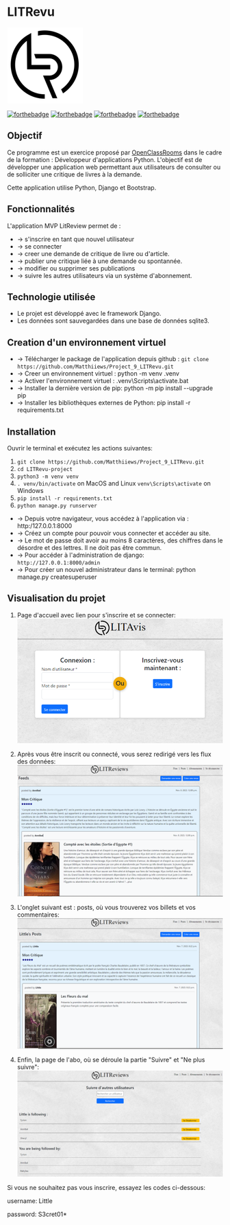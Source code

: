 # LITRevu

![LITRevu](utilities/static/img/logo_black.png)

[![forthebadge](https://forthebadge.com/images/badges/cc-0.svg)](https://forthebadge.com)
[![forthebadge](https://forthebadge.com/images/badges/made-with-python.svg)](https://forthebadge.com)
[![forthebadge](https://forthebadge.com/images/badges/uses-html.svg)](https://forthebadge.com)
[![forthebadge](https://forthebadge.com/images/badges/uses-css.svg)](https://forthebadge.com)

## Objectif

Ce programme est un exercice proposé par [OpenClassRooms](https://openclassrooms.com/fr/) dans le cadre de la formation :
Développeur d'applications Python. L'objectif est de développer une application web permettant aux utilisateurs de consulter ou de solliciter une critique de livres à la demande.

Cette application utilise Python, Django et Bootstrap.

## Fonctionnalités

L'application MVP LitReview permet de :

* -> s'inscrire en tant que nouvel utilisateur
* -> se connecter
* -> creer une demande de critique de livre ou d'article.
* -> publier une critique liée à une demande ou spontannée.
* -> modifier ou supprimer ses publications
* -> suivre les autres utilisateurs via un système d'abonnement.

## Technologie utilisée

* Le projet est développé avec le framework Django.
* Les données sont sauvegardées dans une base de données sqlite3.

## Creation d'un environnement virtuel

* -> Télécharger le package de l'application depuis github : `git clone https://github.com/Matthiiews/Project_9_LITRevu.git`
* -> Creer un environnement virtuel : python -m venv .venv
* -> Activer l'environnement virtuel : .venv\Scripts\activate.bat
* -> Installer la dernière version de pip: python -m pip install --upgrade pip
* -> Installer les bibliothèques externes de Python: pip install -r requirements.txt

## Installation

Ouvrir le terminal et exécutez les actions suivantes:

1. `git clone https://github.com/Matthiiews/Project_9_LITRevu.git`
2. `cd LITRevu-project`
3. `python3 -m venv venv`
4. `. venv/bin/activate` on MacOS and Linux `venv\Scripts\activate` on Windows
5. `pip install -r requirements.txt`
6. `python manage.py runserver`

* -> Depuis votre navigateur, vous accédez à l'application via : http:/127.0.0.1:8000
* -> Créez un compte pour pouvoir vous connecter et accéder au site.
* -> Le mot de passe doit avoir au moins 8 caractères, des chiffres dans le désordre et des lettres. Il ne doit pas être commun.
* -> Pour accéder à l'administration de django: `http://127.0.0.1:8000/admin`
* -> Pour créer un nouvel administrateur dans le terminal: python manage.py createsuperuser

## Visualisation du projet

1. Page d'accueil avec lien pour s'inscrire et se connecter:
![login](/README_images/login.png)

2. Après vous être inscrit ou connecté, vous serez redirigé vers les flux des données:
![feeds](/README_images/feeds.png)

3. L'onglet suivant est : posts, où vous trouverez vos billets et vos commentaires:
![posts](/README_images/posts.png)

4. Enfin, la page de l'abo, où se déroule la partie "Suivre" et "Ne plus suivre":
![abo](/README_images/abo.png)

Si vous ne souhaitez pas vous inscrire, essayez les codes ci-dessous:

username: Little

password: S3cret01*
